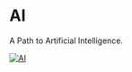 # AI

A Path to Artificial Intelligence.

[![AI](https://img.shields.io/badge/-AI-brightgreen)](https://github.com/DiegoJohnson/AI)

